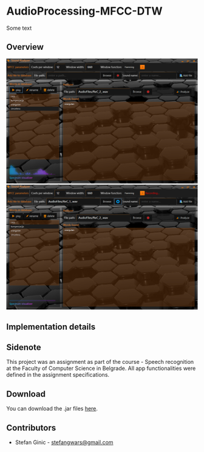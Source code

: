 # AudioProcessing-MFCC-DTW
Some text

## Overview

![Alt text](images/mfcc.png?raw=true "")
![Alt text](images/mfcc2.png?raw=true "")

## Implementation details<br>

## Sidenote
This project was an assignment as part of the course - Speech recognition at the Faculty of Computer Science in Belgrade. All app functionalities were defined in the assignment specifications.

## Download
You can download the .jar files [here](downloads/MFCC.zip).<br>

## Contributors
- Stefan Ginic - <stefangwars@gmail.com>
